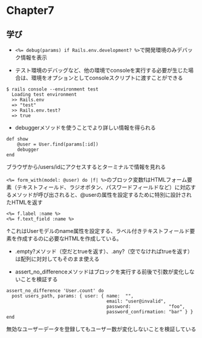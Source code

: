 # Chapter7

## 学び
* `<%= debug(params) if Rails.env.development? %>`で開発環境のみデバック情報を表示  

* テスト環境のデバッグなど、他の環境でconsoleを実行する必要が生じた場合は、環境をオプションとしてconsoleスクリプトに渡すことができる  
```
$ rails console --environment test
  Loading test environment
  >> Rails.env
  => "test"
  >> Rails.env.test?
  => true
```
* debuggerメソッドを使うことでより詳しい情報を得られる  
```
def show
    @user = User.find(params[:id])
    debugger
end
```
ブラウザから/users/idにアクセスするとターミナルで情報を見れる  

`<%= form_with(model: @user) do |f| %>`のブロック変数fはHTMLフォーム要素（テキストフィールド、ラジオボタン、パスワードフィールドなど）に対応するメソッドが呼び出されると、@userの属性を設定するために特別に設計されたHTMLを返す  
```
<%= f.label :name %>
<%= f.text_field :name %>
```
↑これはUserモデルのname属性を設定する、ラベル付きテキストフィールド要素を作成するのに必要なHTMLを作成している。  

* .empty?メソッド（空だとtrueを返す）、.any?（空でなければtrueを返す）は配列に対対してもそのまま使える  

* assert_no_differenceメソッドはブロックを実行する前後で引数が変化しないことを検証する  
```
assert_no_difference 'User.count' do
  post users_path, params: { user: { name:  "",
                                     email: "user@invalid",
                                     password:              "foo",
                                     password_confirmation: "bar" } }
end
```
無効なユーザーデータを登録してもユーザー数が変化しないことを検証している  


